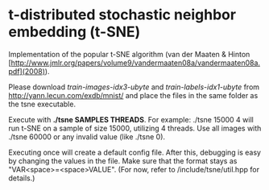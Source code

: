 # t-distributed stochastic neighbor embedding (t-SNE)

Implementation of the popular t-SNE algorithm (van der Maaten & Hinton [http://www.jmlr.org/papers/volume9/vandermaaten08a/vandermaaten08a.pdf](2008)).

Please download _train-images-idx3-ubyte_ and _train-labels-idx1-ubyte_ from http://yann.lecun.com/exdb/mnist/ and place the files in the same folder as the tsne executable.

Execute with **./tsne SAMPLES THREADS**. For example: ./tsne 15000 4 will run t-SNE on a sample of size 15000, utilizing 4 threads. Use all images with ./tsne 60000 or any invalid value (like ./tsne 0).

Executing once will create a default config file. After this, debugging is easy by changing the values in the file. Make sure that the format stays as "VAR\<space\>=\<space\>VALUE". (For now, refer to /include/tsne/util.hpp for details.)